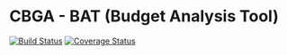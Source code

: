 # CBGA - BAT (Budget Analysis Tool)

[![Build Status](https://travis-ci.org/cbgaindia/bat.svg?branch=master)](https://travis-ci.org/cbgaindia/bat)
[![Coverage Status](https://coveralls.io/repos/github/cbgaindia/bat/badge.svg?branch=master)](https://coveralls.io/github/cbgaindia/bat?branch=master)
